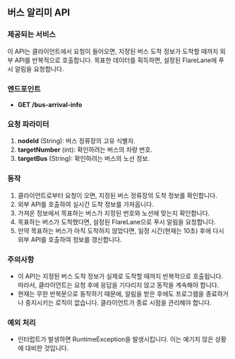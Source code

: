 ## 버스 알리미 API

### 제공되는 서비스
이 API는 클라이언트에서 요청이 들어오면, 지정된 버스 도착 정보가 도착할 때까지 외부 API를 반복적으로 호출합니다. 목표한 데이터를 획득하면, 설정된 FlareLane에 푸시 알림을 요청합니다.

### 엔드포인트

- **GET /bus-arrival-info**

### 요청 파라미터

1. **nodeId** (String): 버스 정류장의 고유 식별자.
2. **targetNumber** (int): 확인하려는 버스의 차량 번호.
3. **targetBus** (String): 확인하려는 버스의 노선 정보.

### 동작

1. 클라이언트로부터 요청이 오면, 지정된 버스 정류장의 도착 정보를 확인합니다.
2. 외부 API를 호출하여 실시간 도착 정보를 가져옵니다.
3. 가져온 정보에서 목표하는 버스가 지정된 번호와 노선에 맞는지 확인합니다.
4. 목표하는 버스가 도착했다면, 설정된 FlareLane으로 푸시 알림을 요청합니다.
5. 만약 목표하는 버스가 아직 도착하지 않았다면, 일정 시간(현재는 10초) 후에 다시 외부 API를 호출하여 정보를 갱신합니다.

### 주의사항

- 이 API는 지정된 버스 도착 정보가 실제로 도착할 때까지 반복적으로 호출됩니다. 따라서, 클라이언트는 요청 후에 응답을 기다리지 않고 동작을 계속해야 합니다.
- 현재는 무한 반복문으로 동작하기 때문에, 알림을 받은 후에도 프로그램을 종료하거나 중지시키는 로직이 없습니다. 클라이언트가 종료 시점을 관리해야 합니다.

### 예외 처리

- 인터럽트가 발생하면 RuntimeException을 발생시킵니다. 이는 예기치 않은 상황에 대비한 것입니다.